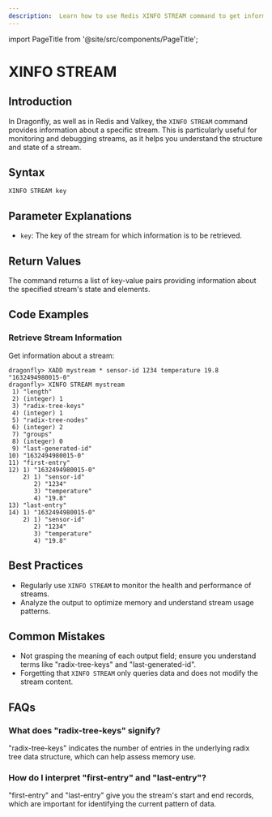 ```yaml
---
description:  Learn how to use Redis XINFO STREAM command to get information about a stream.
---
```


import PageTitle from '@site/src/components/PageTitle';

# XINFO STREAM

<PageTitle title="Redis XINFO STREAM Command (Documentation) | Dragonfly" />

## Introduction

In Dragonfly, as well as in Redis and Valkey, the `XINFO STREAM` command provides information about a specific stream.
This is particularly useful for monitoring and debugging streams, as it helps you understand the structure and state of a stream.

## Syntax

```shell
XINFO STREAM key
```

## Parameter Explanations

- `key`: The key of the stream for which information is to be retrieved.

## Return Values

The command returns a list of key-value pairs providing information about the specified stream's state and elements.

## Code Examples

### Retrieve Stream Information

Get information about a stream:

```shell
dragonfly> XADD mystream * sensor-id 1234 temperature 19.8
"1632494980015-0"
dragonfly> XINFO STREAM mystream
 1) "length"
 2) (integer) 1
 3) "radix-tree-keys"
 4) (integer) 1
 5) "radix-tree-nodes"
 6) (integer) 2
 7) "groups"
 8) (integer) 0
 9) "last-generated-id"
10) "1632494980015-0"
11) "first-entry"
12) 1) "1632494980015-0"
    2) 1) "sensor-id"
       2) "1234"
       3) "temperature"
       4) "19.8"
13) "last-entry"
14) 1) "1632494980015-0"
    2) 1) "sensor-id"
       2) "1234"
       3) "temperature"
       4) "19.8"
```

## Best Practices

- Regularly use `XINFO STREAM` to monitor the health and performance of streams.
- Analyze the output to optimize memory and understand stream usage patterns.

## Common Mistakes

- Not grasping the meaning of each output field; ensure you understand terms like "radix-tree-keys" and "last-generated-id".
- Forgetting that `XINFO STREAM` only queries data and does not modify the stream content.

## FAQs

### What does "radix-tree-keys" signify?

"radix-tree-keys" indicates the number of entries in the underlying radix tree data structure, which can help assess memory use.

### How do I interpret "first-entry" and "last-entry"?

"first-entry" and "last-entry" give you the stream's start and end records, which are important for identifying the current pattern of data.
